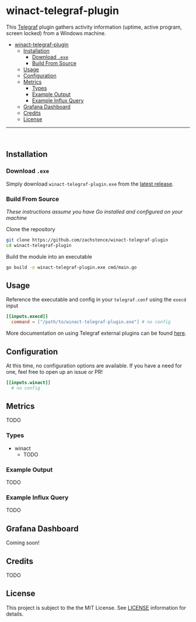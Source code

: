 # winact-telegraf-plugin
This [Telegraf](https://www.influxdata.com/time-series-platform/telegraf/) plugin gathers activity information (uptime, active program, screen locked) from a Windows machine.

- [winact-telegraf-plugin](#winact-telegraf-plugin)
  * [Installation](#installation)
    + [Download `.exe`](#download-exe)
    + [Build From Source](#build-from-source)
  * [Usage](#usage)
  * [Configuration](#configuration)
  * [Metrics](#metrics)
    + [Types](#types)
    + [Example Output](#example-output)
    + [Example Influx Query](#example-influx-query)
  * [Grafana Dashboard](#grafana-dashboard)
  * [Credits](#credits)
  * [License](#license)

---

<br />

## Installation
### Download `.exe`
Simply download `winact-telegraf-plugin.exe` from the [latest release](https://github.com/zachstence/winact-telegraf-plugin/releases).

### Build From Source
*These instructions assume you have Go installed and configured on your machine*

Clone the repository
```sh
git clone https://github.com/zachstence/winact-telegraf-plugin
cd winact-telegraf-plugin
```

Build the module into an executable
```sh
go build -o winact-telegraf-plugin.exe cmd/main.go
```

## Usage
Reference the executable and config in your `telegraf.conf` using the `execd` input
```toml
[[inputs.execd]]
  command = ["/path/to/winact-telegraf-plugin.exe"] # no config
```

More documentation on using Telegraf external plugins can be found [here](https://github.com/influxdata/telegraf/blob/master/docs/EXTERNAL_PLUGINS.md).

## Configuration
At this time, no configuration options are available. If you have a need for one, feel free to open up an issue or PR!

```toml @sample.conf
[[inputs.winact]]
  # no config
```

## Metrics
TODO

### Types
- winact
  - TODO

### Example Output
TODO

### Example Influx Query
TODO

## Grafana Dashboard
Coming soon!

## Credits
TODO

## License
This project is subject to the the MIT License. See [LICENSE](./LICENSE) information for details.
